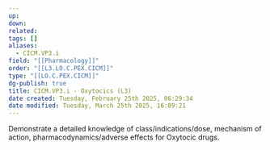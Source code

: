 ```yaml
---
up: 
down: 
related: 
tags: []
aliases:
  - CICM.VP3.i
field: "[[Pharmacology]]"
order: "[[L3.LO.C.PEX.CICM]]"
type: "[[LO.C.PEX.CICM]]"
dg-publish: true
title: CICM.VP3.i - Oxytocics (L3)
date created: Tuesday, February 25th 2025, 06:29:34
date modified: Tuesday, March 25th 2025, 16:09:21
---
```


Demonstrate a detailed knowledge of class/indications/dose, mechanism of action, pharmacodynamics/adverse effects for Oxytocic drugs.
